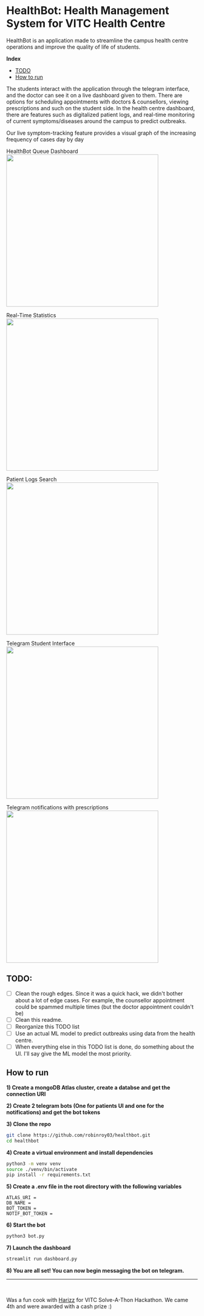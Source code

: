 # HealthBot: Health Management System for VITC Health Centre

HealthBot is an application made to streamline the campus health centre operations and improve the quality of life of students. 

__Index__
- [TODO](https://github.com/robinroy03/healthbot#todo)
- [How to run](https://github.com/robinroy03/healthbot#how-to-run)

The students interact with the application through the telegram interface, and the doctor can see it on a live dashboard given to them.
There are options for scheduling appointments with doctors & counsellors, viewing prescriptions and such on the student side.
In the health centre dashboard, there are features such as digitalized patient logs, and real-time monitoring of current symptoms/diseases around the campus to predict outbreaks.

Our live symptom-tracking feature provides a visual graph of the increasing frequency of cases day by day

HealthBot Queue Dashboard
<img src="https://github.com/robinroy03/healthbot/assets/115863770/6cf0dc57-bd0b-4ab8-afdc-b400e2865e29" height="400">

Real-Time Statistics
<img src="https://github.com/robinroy03/healthbot/assets/115863770/5159ac1b-2617-4754-a1cd-341b534e53b7" height="400">

Patient Logs Search
<img src="https://github.com/robinroy03/healthbot/assets/115863770/0ebd74e6-9b68-49c3-b8e8-2325addd3120" height="400">

Telegram Student Interface
<img src="https://github.com/robinroy03/healthbot/assets/115863770/d7467443-8fad-454b-a70e-8257eae98c8f" height="400">

Telegram notifications with prescriptions
<img src="https://github.com/robinroy03/healthbot/assets/115863770/d18cda64-f7ca-4a6f-894e-8a41177b8aca" height="400">

## TODO:

- [ ] Clean the rough edges. Since it was a quick hack, we didn't bother about a lot of edge cases. For example, the counsellor appointment could be spammed multiple times (but the doctor appointment couldn't be)
- [ ] Clean this readme.
- [ ] Reorganize this TODO list
- [ ] Use an actual ML model to predict outbreaks using data from the health centre.
- [ ] When everything else in this TODO list is done, do something about the UI. I'll say give the ML model the most priority.

## How to run
__1) Create a mongoDB Atlas cluster, create a databse and get the connection URI__

__2) Create 2 telegram bots (One for patients UI and one for the notifications) and get the bot tokens__

__3) Clone the repo__
```bash
git clone https://github.com/robinroy03/healthbot.git
cd healthbot
```

__4) Create a virtual environment and install dependencies__
```bash
python3 -m venv venv
source ./venv/bin/activate
pip install -r requirements.txt
```

__5) Create a .env file in the root directory with the following variables__
```
ATLAS_URI = 
DB_NAME = 
BOT_TOKEN =
NOTIF_BOT_TOKEN = 
```

__6) Start the bot__
```bash
python3 bot.py
```

__7) Launch the dashboard__
```bash
streamlit run dashboard.py
```

__8) You are all set! You can now begin messaging the bot on telegram.__

<hr>
<br>

Was a fun cook with [Harizz](https://github.com/HarishChandran3304) for VITC Solve-A-Thon Hackathon. We came 4th and were awarded with a cash prize :) 